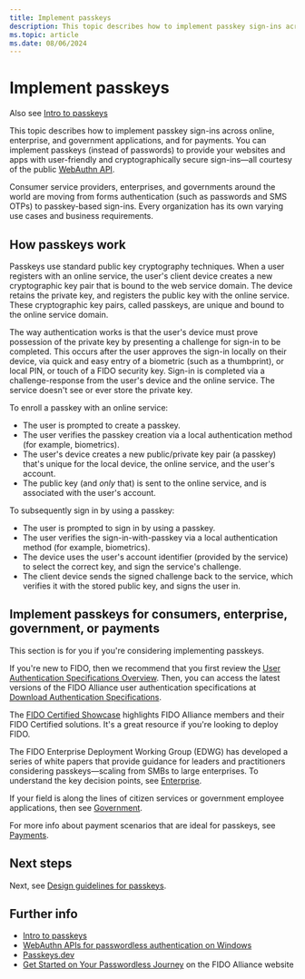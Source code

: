 ```yaml
---
title: Implement passkeys
description: This topic describes how to implement passkey sign-ins across online, enterprise, and government applications, and for payments.
ms.topic: article
ms.date: 08/06/2024
---
```


# Implement passkeys

Also see [Intro to passkeys](./intro.md)

This topic describes how to implement passkey sign-ins across online, enterprise, and government applications, and for payments. You can implement passkeys (instead of passwords) to provide your websites and apps with user-friendly and cryptographically secure sign-ins&mdash;all courtesy of the public [WebAuthn API](https://www.w3.org/TR/webauthn-2/).

Consumer service providers, enterprises, and governments around the world are moving from forms authentication (such as passwords and SMS OTPs) to passkey-based sign-ins. Every organization has its own varying use cases and business requirements.

## How passkeys work

Passkeys use standard public key cryptography techniques. When a user registers with an online service, the user's client device creates a new cryptographic key pair that is bound to the web service domain. The device retains the private key, and registers the public key with the online service. These cryptographic key pairs, called passkeys, are unique and bound to the online service domain.

The way authentication works is that the user's device must prove possession of the private key by presenting a challenge for sign-in to be completed. This occurs after the user approves the sign-in locally on their device, via quick and easy entry of a biometric (such as a thumbprint), or local PIN, or touch of a FIDO security key. Sign-in is completed via a challenge-response from the user's device and the online service. The service doesn't see or ever store the private key.

To enroll a passkey with an online service:
* The user is prompted to create a passkey.
* The user verifies the passkey creation via a local authentication method (for example, biometrics).
* The user's device creates a new public/private key pair (a passkey) that's unique for the local device, the online service, and the user's account.
* The public key (and *only* that) is sent to the online service, and is associated with the user's account.

To subsequently sign in by using a passkey:
* The user is prompted to sign in by using a passkey.
* The user verifies the sign-in-with-passkey via a local authentication method (for example, biometrics).
* The device uses the user's account identifier (provided by the service) to select the correct key, and sign the service's challenge.
* The client device sends the signed challenge back to the service, which verifies it with the stored public key, and signs the user in.

## Implement passkeys for consumers, enterprise, government, or payments

This section is for you if you're considering implementing passkeys.

If you're new to FIDO, then we recommend that you first review the [User Authentication Specifications Overview](https://fidoalliance.org/specifications/). Then, you can access the latest versions of the FIDO Alliance user authentication specifications at [Download Authentication Specifications](https://fidoalliance.org/specifications/download/).

The [FIDO Certified Showcase](https://fidoalliance.org/fido-certified-showcase/) highlights FIDO Alliance members and their FIDO Certified solutions. It's a great resource if you're looking to deploy FIDO.

The FIDO Enterprise Deployment Working Group (EDWG) has developed a series of white papers that provide guidance for leaders and practitioners considering passkeys&mdash;scaling from SMBs to large enterprises. To understand the key decision points, see [Enterprise](https://fidoalliance.org/passkey-use-case/enterprise/).

If your field is along the lines of citizen services or government employee applications, then see [Government](https://fidoalliance.org/passkey-use-case/government/).

For more info about payment scenarios that are ideal for passkeys, see [Payments](https://fidoalliance.org/passkey-use-case/payments/).

## Next steps

Next, see [Design guidelines for passkeys](./design.md).

## Further info

* [Intro to passkeys](./intro.md)
* [WebAuthn APIs for passwordless authentication on Windows](/windows/security/identity-protection/hello-for-business/webauthn-apis)
* [Passkeys.dev](https://passkeys.dev/)
* [Get Started on Your Passwordless Journey](https://fidoalliance.org/implement-passkeys-overview/) on the FIDO Alliance website
